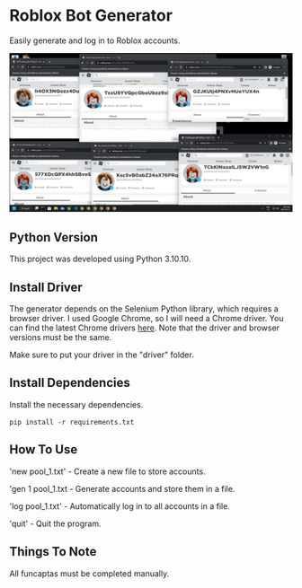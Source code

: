 # Roblox Bot Generator

Easily generate and log in to Roblox accounts.

![roblox_accounts.png](README.assets/roblox_accounts.png)

## Python Version

This project was developed using Python 3.10.10.

## Install Driver

The generator depends on the Selenium Python library, which requires a browser driver. I used Google Chrome, so I will need a Chrome driver. You can find the latest Chrome drivers [here]( https://chromedriver.chromium.org). Note that the driver and browser versions must be the same.

Make sure to put your driver in the "driver" folder.

## Install Dependencies

Install the necessary dependencies.

```text
pip install -r requirements.txt
```

## How To Use

'new pool_1.txt' - Create a new file to store accounts.

'gen 1 pool_1.txt - Generate accounts and store them in a file.

'log pool_1.txt' - Automatically log in to all accounts in a file.

'quit' - Quit the program.

## Things To Note

All funcaptas must be completed manually.
